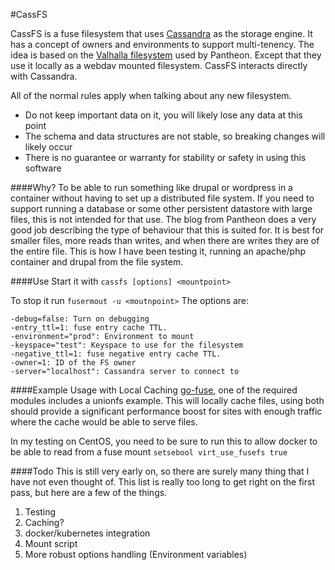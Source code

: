 #CassFS

CassFS is a fuse filesystem that uses [Cassandra](http://cassandra.apache.org/) as the storage engine.  It has a concept of owners and environments to support multi-tenency.  The idea is based on the [Valhalla filesystem](https://pantheon.io/blog/inside-pantheon-valhalla-filesystem) used by Pantheon.  Except that they use it locally as a webdav mounted filesystem.  CassFS interacts directly with Cassandra.

All of the normal rules apply when talking about any new filesystem.

* Do not keep important data on it, you will likely lose any data at this point
* The schema and data structures are not stable, so breaking changes will likely occur
* There is no guarantee or warranty for stability or safety in using this software

####Why?
To be able to run something like drupal or wordpress in a container without having to set up a distributed file system.  If you need to support running a database or some other persistent datastore with large files, this is not intended for that use.  The blog from Pantheon does a very good job describing the type of behaviour that this is suited for.  It is best for smaller files, more reads than writes, and when there are writes they are of the entire file.  This is how I have been testing it, running an apache/php container and drupal from the file system.  

####Use
Start it with `cassfs [options] <mountpoint>`

To stop it run `fusermout -u <moutnpoint>`
The options are:
```
-debug=false: Turn on debugging
-entry_ttl=1: fuse entry cache TTL.
-environment="prod": Environment to mount
-keyspace="test": Keyspace to use for the filesystem
-negative_ttl=1: fuse negative entry cache TTL.
-owner=1: ID of the FS owner
-server="localhost": Cassandra server to connect to
```

####Example Usage with Local Caching
[go-fuse](https://github.com/hanwen/go-fuse), one of the required modules includes a unionfs example.  This will locally cache files, using both should provide a significant performance boost for sites with enough traffic where the cache would be able to serve files.  

In my testing on CentOS, you need to be sure to run this to allow docker to be able to read from a fuse mount
`setsebool virt_use_fusefs true`

####Todo
This is still very early on, so there are surely many thing that I have not even thought of.  This list is really too long to get right on the first pass, but here are a few of the things.
1. Testing
2. Caching?
3. docker/kubernetes integration
4. Mount script
5. More robust options handling (Environment variables)
